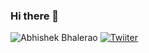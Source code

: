 ### Hi there 👋
![Abhishek Bhalerao](https://img.shields.io/badge/AB-AppDev-orange)
[![Twiiter](https://img.shields.io/twitter/follow/ab_appdev?label=AB%20AppDev&style=social)](https://twitter.com/home)
<!--
**AB-AppDev/AB-AppDev** is a ✨ _special_ ✨ repository because its `README.md` (this file) appears on your GitHub profile.

Here are some ideas to get you started:

- 🔭 I’m currently working on ... ANDROID
- 🌱 I’m currently learning ... KOTLIN
- 👯 I’m looking to collaborate on ... E-COMMERCE
- 🤔 I’m looking for help with ... PAYMENTS SYSTEM

-->
